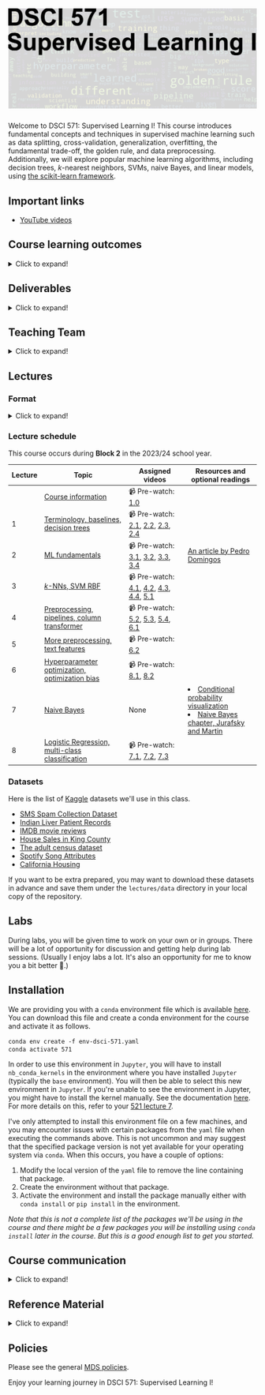 # ![](lectures/img/571_banner.png)

Welcome to DSCI 571: Supervised Learning I! This course introduces fundamental concepts and techniques in supervised machine learning such as data splitting, cross-validation, generalization, overfitting, the fundamental trade-off, the golden rule, and data preprocessing. Additionally, we will explore popular machine learning algorithms, including decision trees, $k$-nearest neighbors, SVMs, naive Bayes, and linear models, using [the scikit-learn framework](https://scikit-learn.org/stable/).

## Important links 

- [YouTube videos](https://www.youtube.com/playlist?list=PLHofvQE1VlGtZoAULxcHb7lOsMved0CuM)

## Course learning outcomes    

<details>
  <summary>Click to expand!</summary>

By the end of this course, you will be able to:

- Describe supervised learning and its suitability for various tasks.
- Explain key machine learning concepts such as classification, regression, overfitting, and the trade-off in model complexity.
- Identify appropriate data preprocessing techniques for specific scenarios, provide reasons for their selection, and integrate them into machine learning pipelines.
- Develop an intuitive understanding of common machine learning algorithms.
- Build end-to-end supervised machine learning pipelines using Python and scikit-learn on real-world datasets.

</details>

## Deliverables

<details>
  <summary>Click to expand!</summary>
    
The following deliverables will determine your course grade:

| Assessment       | Weight  | Where to submit|
| :---:            | :---:   |:---:  | 
| Lab Assignment 1 | 12%     | [Gradescope](https://www.gradescope.ca/courses/11554) |
| Lab Assignment 2 | 12%     | [Gradescope](https://www.gradescope.ca/courses/11554) |
| Lab Assignment 3 | 12%     | [Gradescope](https://www.gradescope.ca/courses/11554) |
| Lab Assignment 4 | 12%     | [Gradescope](https://www.gradescope.ca/courses/11554) |
| iClicker participation     | 2%      | [iClicker Cloud](https://join.iclicker.com/DAZZ) | 
| Quiz 1           | 25%     | [Canvas](https://canvas.ubc.ca/courses/123600)     |
| Quiz 2           | 25%     | [Canvas](https://canvas.ubc.ca/courses/123600)     |

See [Calendar](https://ubc-mds.github.io/calendar/) for the due dates. 
</details>

## Teaching Team
<details>
  <summary>Click to expand!</summary>

    
| Role           | Name             | 
| ---------------- | -------------- |
| Lecture Instructor | Varada Kolhatkar |
| Lab Instructor     | Varada Kolhatkar |
| Teaching Assistant | Armin Saadat Boroujeni |
| Teaching Assistant | Daniel Ramandi |
| Teaching Assistant | Faeze Keshavarz  |
| Teaching Assistant | Md Shahriar Rahim Siddiqui|
| Teaching Assistant | Negar Sadrzadeh|
| Teaching Assistant | Prajeet Bajpai |
    
</details>
   
## Lectures 

### Format
<details>
  <summary>Click to expand!</summary>

This course follows a semi-flipped classroom format, where you will watch pre-recorded videos before class. In-class sessions will focus on demos, iClicker questions, Q&A, discussions, and worksheets. It's optional but highly recommended to download the appropriate datasets provided below and put them under your local `lectures/data` directory, and run the lecture Jupyter notebooks on your own and experiment with the code. 

</details>

### Lecture schedule

This course occurs during **Block 2** in the 2023/24 school year.


| Lecture  | Topic  | Assigned videos | Resources and optional readings |
|-------|------------|-----------|-----------|
|      | [Course information](lectures/00_course-information.ipynb) |  📹 Pre-watch: [1.0](https://youtu.be/-1hTcS5ZE4w) | |
|   1   | [Terminology, baselines, decision trees](lectures/01_terminology-baselines-decision-trees.ipynb) | 📹 Pre-watch: [2.1](https://youtu.be/YNT8n4cXu4A), [2.2](https://youtu.be/6eT5cLL-2Vc), [2.3](https://youtu.be/Hcf19Ij35rA), [2.4](https://youtu.be/KEtsfXn4w2E) | |
|   2   | [ML fundamentals](lectures/02_ml-fundamentals.ipynb) | 📹 Pre-watch: [3.1](https://youtu.be/iS2hsRRlc2M), [3.2](https://youtu.be/h2AEobwcUQw), [3.3](https://youtu.be/4cv8VYonepA), [3.4](https://youtu.be/Ihay8yE5KTI) | [An article by Pedro Domingos](https://homes.cs.washington.edu/~pedrod/papers/cacm12.pdf) |
|   3   | [$k$-NNs, SVM RBF]() | 📹 Pre-watch: [4.1](https://youtu.be/hCa3EXEUmQk), [4.2](https://youtu.be/bENDqXKJLmg), [4.3](https://youtu.be/IRGbqi5S9gQ), [4.4](https://youtu.be/ic_zqOhi020), [5.1](https://youtu.be/xx9HlmzORRk) | | 
|   4   | [Preprocessing, pipelines, column transformer]() |  📹 Pre-watch: [5.2](https://youtu.be/G2IXbVzKlt8), [5.3](https://youtu.be/nWTce7WJSd4), [5.4](https://youtu.be/2mJ9rAhMMl0), [6.1](https://youtu.be/to2mukSyvLk) | |
|   5   | [More preprocessing, text features]() | 📹 Pre-watch: [6.2](https://youtu.be/hteVvLwrWZ4) |
|   6   | [Hyperparameter optimization, optimization bias]() |  📹 Pre-watch: [8.1](https://youtu.be/lMWdHZSZMk8), [8.2](https://youtu.be/Z9a9XZ0vQv0) |
|   7   | [Naive Bayes]() | None | <li>[Conditional probability visualization](https://setosa.io/ev/conditional-probability/)</li><li>[Naive Bayes chapter, Jurafsky and Martin](https://web.stanford.edu/~jurafsky/slp3/4.pdf)</li> |
|   8   | [Logistic Regression, multi-class classification]() | 📹 Pre-watch: [7.1](https://youtu.be/HXd1U2q4VFA), [7.2](https://youtu.be/56L5z_t22qE), [7.3](https://youtu.be/_OAK5KiGLg0) | |

### Datasets
Here is the list of [Kaggle](https://www.kaggle.com/) datasets we'll use in this class. 
- [SMS Spam Collection Dataset](https://www.kaggle.com/uciml/sms-spam-collection-dataset)
- [Indian Liver Patient Records](https://www.kaggle.com/uciml/indian-liver-patient-records)
- [IMDB movie reviews](https://www.kaggle.com/utathya/imdb-review-dataset)
- [House Sales in King County](https://www.kaggle.com/harlfoxem/housesalesprediction)
- [The adult census dataset](https://www.kaggle.com/uciml/adult-census-income#)
- [Spotify Song Attributes](https://www.kaggle.com/geomack/spotifyclassification/home)
- [California Housing](https://www.kaggle.com/harrywang/housing?select=housing.csv)

If you want to be extra prepared, you may want to download these datasets in advance and save them under the `lectures/data` directory in your local copy of the repository. 

## Labs 
During labs, you will be given time to work on your own or in groups. There will be a lot of opportunity for discussion and getting help during lab sessions. (Usually I enjoy labs a lot. It's also an opportunity for me to know you a bit better 🙂.) 


## Installation
 
We are providing you with a `conda` environment file which is available [here](env-dsci-571.yaml). You can download this file and create a conda environment for the course and activate it as follows. 

```
conda env create -f env-dsci-571.yaml
conda activate 571
```

In order to use this environment in `Jupyter`, you will have to install `nb_conda_kernels` in the environment where you have installed `Jupyter` (typically the `base` environment). You will then be able to select this new environment in `Jupyter`. If you're unable to see the environment in Jupyter, you might have to install the kernel manually. See the documentation [here](https://ipython.readthedocs.io/en/stable/install/kernel_install.html). For more details on this, refer to your [521 lecture 7](https://pages.github.ubc.ca/MDS-2023-24/DSCI_521_platforms-dsci_students/lectures/7-virtual-environments.html#).

I've only attempted to install this environment file on a few machines, and you may encounter issues with certain packages from the `yaml` file when executing the commands above. This is not uncommon and may suggest that the specified package version is not yet available for your operating system via `conda`. When this occurs, you have a couple of options:

1. Modify the local version of the `yaml` file to remove the line containing that package.
2. Create the environment without that package. 
3. Activate the environment and install the package manually either with `conda install` or `pip install` in the environment.   

_Note that this is not a complete list of the packages we'll be using in the course and there might be a few packages you will be installing using `conda install` later in the course. But this is a good enough list to get you started._ 

## Course communication
<details>
  <summary>Click to expand!</summary>

We are all here to support your learning and success in the course and the program. Here's how our communication will work during the course.

### Clarifications on the lecture notes or lab questions

If there is any clarification on the lecture material or lab questions, I'll open an issue in the [course repository](https://github.ubc.ca/MDS-2023-24/DSCI_571_sup-learn-1_students) and tag you. I will also post a Slack message and tag you. **It is your responsibility to read the messages whenever you are tagged.** (I know that there are too many things for you to keep track of. You do not have to read all the messages but please make sure to carefully read the messages whenever you are tagged.) 

### Questions on lecture material or labs

If you have questions about the lecture material or lab questions please post them on the course Slack channel rather than direct messaging me or the TAs. Here are the advantages of doing so: 
- You'll get a quicker response. 
- Your classmates will benefit from the discussion. 

When you ask your question on the course channel, please avoid tagging the instructor unless it's specific for the instructor (e.g., if you notice some mistake in the lecture notes). If you tag a specific person, other teaching team members or your colleagues are discouraged to respond. This decreases the response rate on the channel. 

Please use some consistent convention when you ask questions on Slack to facilitate easy search for others or future you. For example, if you want to ask a question on Exercise 3.2 from Lab 1, start your post with the label `lab1-ex2.3`. Or if you have a question on lecture 2 material, start your post with the label `lecture2`. Once the question is answered/solved, you can add "(solved)" tag before the label (e.g., (solved) `lab1-ex2.3`. Do not delete your post even if you figure out the answer on your own. The question and the discussion can still be beneficial to others.  

### Questions related to grading

If you have concerns related to grading:

1. First, ensure that you have thoroughly reviewed your response, our solution key, and any TA feedback.
2. Verify that your concerns align with our 'Reasonable grading concerns' policy, which you can read [here](https://ubc-mds.github.io/policies/).

If you believe your concerns are valid:
- For assignments: Submit a regrade request on Gradescope.
- For quizzes: Directly message the TA responsible for grading that question. (I will inform you on Slack who has graded what after grades are returned.)
- If you cannot resolve the issue with the TA, send a Slack message to the instructor, including the relevant TA in the conversation.

### Questions related to your personal situation or talking about sensitive information
 
I am open to having a conversation with you. If you'd like to discuss any sensitive matters, please send me a direct message on Slack (and mention/tag me) instead of posting it in the course channel. It may take some time for me to respond, but I'll make every effort to reply as promptly as I can. If I cannot address your issue directly, I can at least direct you to the appropriate person who may be able to assist you. 
</details>

## Reference Material
<details>
  <summary>Click to expand!</summary>
    
### Books
* [A Course in Machine Learning (CIML)](http://ciml.info/) by Hal Daumé III (also relevant for DSCI 572, 573, 575, 563)
* Introduction to Machine Learning with Python: A Guide for Data Scientists by Andreas C. Mueller and Sarah Guido.
* [An Introduction to Statistical
Learning](https://hastie.su.domains/ISLR2/ISLRv2_website.pdf)
* [The Elements of Statistical Learning (ESL)](https://web.stanford.edu/~hastie/Papers/ESLII.pdf)
* [Data Mining: Practical Machine Learning Tools and Techniques (PMLTT)](https://www.wi.hs-wismar.de/~cleve/vorl/projects/dm/ss13/HierarClustern/Literatur/WittenFrank-DM-3rd.pdf)
* Artificial intelligence: A Modern Approach by Russell, Stuart and Peter Norvig.
* [Artificial Intelligence 2E: Foundations of Computational Agents](https://artint.info/2e/html/ArtInt2e.htm) (2017) by David Poole and Alan Mackworth (of UBC!).

### Online courses

* [CPSC 330](https://github.com/UBC-CS/cpsc330)<br>
I'm currently teaching an undergrad course on applied machine learning. Unlike DSCI 571, CPSC 330 is a semester-long course but there is a lot of overlap and sharing of notes between these courses.
* [Machine Learning Crash Course](https://developers.google.com/machine-learning/crash-course/ml-intro)
* [Mike's CPSC 340](https://ubc-cs.github.io/cpsc340/)
* [Machine Learning](https://www.coursera.org/learn/machine-learning) (Andrew Ng's famous Coursera course)
* [Foundations of Machine Learning](https://bloomberg.github.io/foml/#home) online course from Bloomberg.
* [Machine Learning Exercises In Python, Part 1](http://www.johnwittenauer.net/machine-learning-exercises-in-python-part-1/) (translation of Andrew Ng's course to Python, also relevant for DSCI 561, 572, 563)

### Misc

* [A Visual Introduction to Machine Learning (Part 1)](http://www.r2d3.us/visual-intro-to-machine-learning-part-1/)
* [A Few Useful Things to Know About Machine Learning](https://homes.cs.washington.edu/~pedrod/papers/cacm12.pdf) (an article by Pedro Domingos)
* [Metacademy](https://metacademy.org/) (sort of like a concept map for machine learning, with suggested resources)
* [Machine Learning
  101](https://docs.google.com/presentation/d/1kSuQyW5DTnkVaZEjGYCkfOxvzCqGEFzWBy4e9Uedd9k/present?slide=id.g168a3288f7_0_58)
  (slides by Jason Mayes, engineer at Google)
    
</details>     

## Policies

Please see the general [MDS policies](https://ubc-mds.github.io/policies/).

Enjoy your learning journey in DSCI 571: Supervised Learning I!